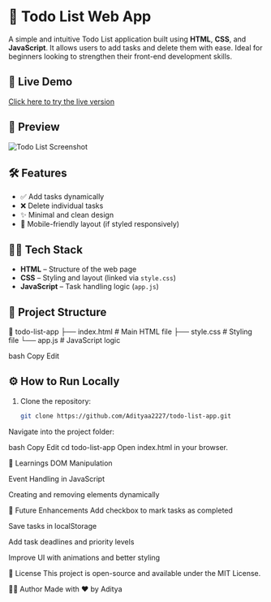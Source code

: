 # 📝 Todo List Web App

A simple and intuitive Todo List application built using **HTML**, **CSS**, and **JavaScript**. It allows users to add tasks and delete them with ease. Ideal for beginners looking to strengthen their front-end development skills.

## 🚀 Live Demo

[Click here to try the live version](https://adityaa2227.github.io/todo-list/) <!-- Replace # with your hosted link (e.g., Netlify or GitHub Pages) -->

## 📸 Preview

<!-- Optional: Add a screenshot -->
![Todo List Screenshot](screenshot.png)

## 🛠️ Features

- ✅ Add tasks dynamically
- ❌ Delete individual tasks
- ✨ Minimal and clean design
- 📱 Mobile-friendly layout (if styled responsively)

## 🧑‍💻 Tech Stack

- **HTML** – Structure of the web page
- **CSS** – Styling and layout (linked via `style.css`)
- **JavaScript** – Task handling logic (`app.js`)

## 📂 Project Structure

📁 todo-list-app
├── index.html # Main HTML file
├── style.css # Styling file
└── app.js # JavaScript logic

bash
Copy
Edit

## ⚙️ How to Run Locally

1. Clone the repository:
   ```bash
   git clone https://github.com/Adityaa2227/todo-list-app.git
Navigate into the project folder:

bash
Copy
Edit
cd todo-list-app
Open index.html in your browser.

🧠 Learnings
DOM Manipulation

Event Handling in JavaScript

Creating and removing elements dynamically

📌 Future Enhancements
Add checkbox to mark tasks as completed

Save tasks in localStorage

Add task deadlines and priority levels

Improve UI with animations and better styling

📄 License
This project is open-source and available under the MIT License.

🙋‍♂️ Author
Made with ❤️ by Aditya



